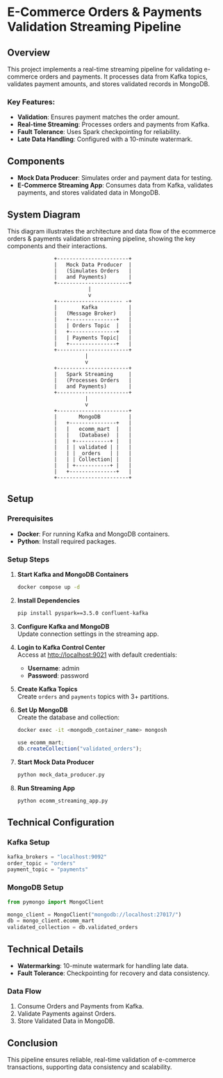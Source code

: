 
# E-Commerce Orders & Payments Validation Streaming Pipeline

## Overview

This project implements a real-time streaming pipeline for validating e-commerce orders and payments. It processes data from Kafka topics, validates payment amounts, and stores validated records in MongoDB.

### Key Features:
- **Validation**: Ensures payment matches the order amount.
- **Real-time Streaming**: Processes orders and payments from Kafka.
- **Fault Tolerance**: Uses Spark checkpointing for reliability.
- **Late Data Handling**: Configured with a 10-minute watermark.

## Components

- **Mock Data Producer**: Simulates order and payment data for testing.
- **E-Commerce Streaming App**: Consumes data from Kafka, validates payments, and stores validated data in MongoDB.



## System Diagram
This diagram illustrates the architecture and data flow of the ecommerce orders & payments validation streaming pipeline, showing the key components and their interactions.

```
               +-----------------------+
               |   Mock Data Producer  |
               |   (Simulates Orders   |
               |   and Payments)       |
               +-----------------------+
                          |
                          v
               +--------------------- -+
               |        Kafka          |
               |   (Message Broker)    |
               |   +---------------+   |
               |   | Orders Topic  |   |
               |   +---------------+   |
               |   | Payments Topic|   |
               |   +---------------+   |
               +-----------------------+
                         |
                         v
               +-----------------------+
               |   Spark Streaming     |
               |   (Processes Orders   |
               |   and Payments)       |
               +-----------------------+
                         |
                         v
               +-----------------------+
               |       MongoDB         |
               |   +---------------+   |
               |   |   ecomm_mart  |   |
               |   |   (Database)  |   |
               |   | +-----------+ |   |
               |   | | validated | |   |
               |   | | _orders   | |   |
               |   | | Collection| |   |
               |   | +-----------+ |   |
               |   +---------------+   |
               +-----------------------+
```

## Setup

### Prerequisites
- **Docker**: For running Kafka and MongoDB containers.
- **Python**: Install required packages.

### Setup Steps

1. **Start Kafka and MongoDB Containers**  
   ```bash
   docker compose up -d
   ```

2. **Install Dependencies**  
   ```bash
   pip install pyspark==3.5.0 confluent-kafka
   ```

3. **Configure Kafka and MongoDB**  
   Update connection settings in the streaming app.

4. **Login to Kafka Control Center**  
   Access at [http://localhost:9021](http://localhost:9021) with default credentials:
   - **Username**: admin  
   - **Password**: password

5. **Create Kafka Topics**  
   Create `orders` and `payments` topics with 3+ partitions.

6. **Set Up MongoDB**  
   Create the database and collection:
   ```bash
   docker exec -it <mongodb_container_name> mongosh
   ```
   ```javascript
   use ecomm_mart;
   db.createCollection("validated_orders");
   ```

7. **Start Mock Data Producer**  
   ```bash
   python mock_data_producer.py
   ```

8. **Run Streaming App**  
   ```bash
   python ecomm_streaming_app.py
   ```

## Technical Configuration

### Kafka Setup
```python
kafka_brokers = "localhost:9092"
order_topic = "orders"
payment_topic = "payments"
```

### MongoDB Setup
```python
from pymongo import MongoClient

mongo_client = MongoClient("mongodb://localhost:27017/")
db = mongo_client.ecomm_mart
validated_collection = db.validated_orders
```

## Technical Details

- **Watermarking**: 10-minute watermark for handling late data.
- **Fault Tolerance**: Checkpointing for recovery and data consistency.

### Data Flow
1. Consume Orders and Payments from Kafka.
2. Validate Payments against Orders.
3. Store Validated Data in MongoDB.

## Conclusion

This pipeline ensures reliable, real-time validation of e-commerce transactions, supporting data consistency and scalability.
